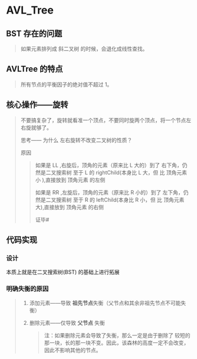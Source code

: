 # AVL_Tree

## BST 存在的问题

> 如果元素排列成 斜二叉树 的时候，会退化成线性查找。

## AVLTree 的特点

> 所有节点的平衡因子的绝对值不超过 1。

## 核心操作——旋转

> 不要搞复杂了，旋转就看准一个顶点，不要同时旋两个顶点，将一个节点左右旋就够了。
>
> 思考—— 为什么 左右旋转不改变二叉树的性质？
>
> 原因
>
> > 如果是  LL ,右旋后，顶角的元素（原来比 L 大的）到了 右下角，仍然是二叉搜索树
> > 至于 L 的 rightChild(本身比 L 大，但 比 顶角元素小 ),直接放到 顶角元素 的左侧
> >
> > 如果是 RR ,左旋后，顶角的元素（原来比 R 小的）到了 左下角，仍然是二叉搜索树
> > 至于 R 的 leftChild(本身比 R 小，但 比 顶角元素大),直接放到 顶角元素 的右侧
> >
> > 证毕#
> >
> > 

## 代码实现

### 设计

本质上就是在二叉搜索树(BST) 的基础上进行拓展

### 明确失衡的原因

> 1. 添加元素——导致 **祖先节点**失衡（父节点和其余非祖先节点不可能失衡）
>
> 2. 删除元素——仅导致 **父节点** 失衡
>
>    > 注：如果删除元素会导致了失衡，那么一定是由于删除了   较短的那一块，长的那一块不变。因此，该森林的高度一定不会改变，因此不影响其他的节点。